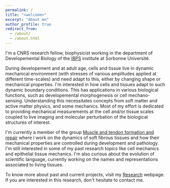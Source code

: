 ```yaml
---
permalink: /
title: "<welcome>"
excerpt: "About me"
author_profile: true
redirect_from: 
  - /about/
  - /about.html
---
```

  
I'm a CNRS research fellow, biophysicist working in the department of Developemental Biology of the [IBPS](https://www.ibps.sorbonne-universite.fr/en) institute at Sorbonne Université. 

During developement and at adult age, cells and tissue live in dynamic mechanical environment (with stresses of various amplitudes applied at different time-scales) and need adapt to this, either by changing shape or mechanical properties. I'm interested in how cells and tissues adapt to such dynamic boundary conditions. This has applications in various biological functions, such as developemental morphogenesis or cell mechano-sensing. 
Understanding this necessitates concepts from soft matter and active matter physics, and some mechanics. Most of my effort is dedicated to providing mechanical measurements at the cell and/or tissue scales coupled to live imaging and molecular perturbation of the biological structures of interest. 

I'm currently a member of the group [Muscle and tendon formation and repair](https://www.ibps.sorbonne-universite.fr/en/research/developmental-biology-laboratory/muscle-and-tendon-formation-and-repair) where I work on the dynamics of soft fibrous tissues and how their mechanical properties are controlled during development and pathology. I'm still interested in some of my past research topics like cell mechanics and epithelial tissue mechanics. I'm also curious about the evolution of scientific language, currently working on the names and representations associated to living tissues. 

To know more about past and current projects, visit my [Research](https://jonfouch.github.io/jonfouchard.github.io/portfolio.html) webpage. If you are interested in this research, don't hesitate to contact me. 


